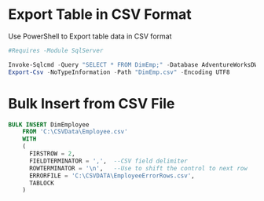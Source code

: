 # Export Table in CSV Format
Use PowerShell to Export table data in CSV format

```PowerShell
#Requires -Module SqlServer

Invoke-Sqlcmd -Query "SELECT * FROM DimEmp;" -Database AdventureWorksDW2012  -Server localhost |
Export-Csv -NoTypeInformation -Path "DimEmp.csv" -Encoding UTF8
```

# Bulk Insert from CSV File
```Sql
BULK INSERT DimEmployee
    FROM 'C:\CSVData\Employee.csv'
    WITH
    (
      FIRSTROW = 2,
      FIELDTERMINATOR = ',',  --CSV field delimiter
      ROWTERMINATOR = '\n',   --Use to shift the control to next row
      ERRORFILE = 'C:\CSVDATA\EmployeeErrorRows.csv',
      TABLOCK
    )
```
